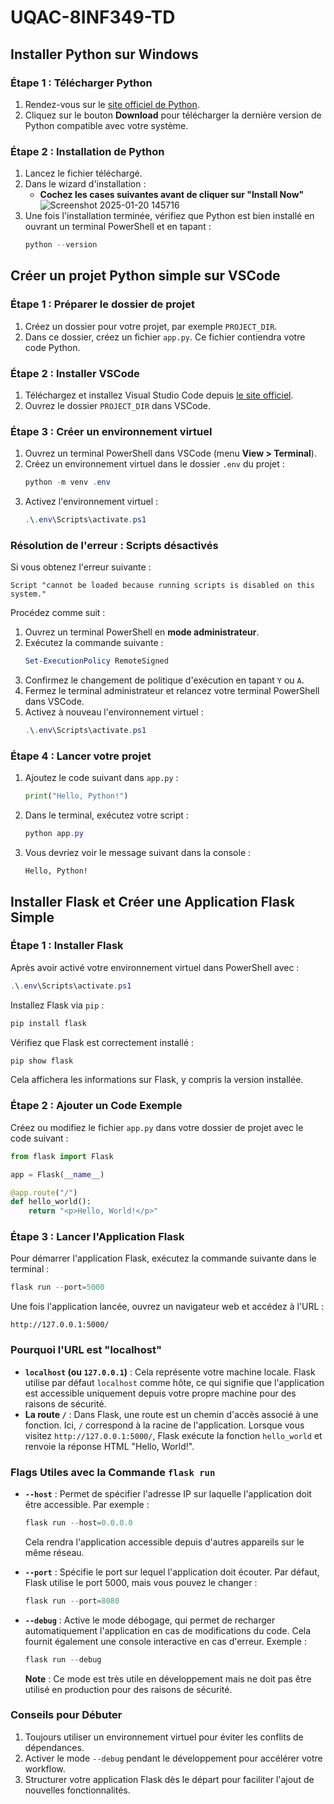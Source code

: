 # UQAC-8INF349-TD

## Installer Python sur Windows

### Étape 1 : Télécharger Python
1. Rendez-vous sur le [site officiel de Python](https://www.python.org/).
2. Cliquez sur le bouton **Download** pour télécharger la dernière version de Python compatible avec votre système.

### Étape 2 : Installation de Python
1. Lancez le fichier téléchargé.
2. Dans le wizard d'installation :
   - **Cochez les cases suivantes avant de cliquer sur "Install Now"**
![Screenshot 2025-01-20 145716](https://github.com/user-attachments/assets/b720f594-5bdc-49e0-8a80-82deb043360c)
3. Une fois l'installation terminée, vérifiez que Python est bien installé en ouvrant un terminal PowerShell et en tapant :
   ```powershell
   python --version
   ```

## Créer un projet Python simple sur VSCode

### Étape 1 : Préparer le dossier de projet
1. Créez un dossier pour votre projet, par exemple `PROJECT_DIR`.
2. Dans ce dossier, créez un fichier `app.py`. Ce fichier contiendra votre code Python.

### Étape 2 : Installer VSCode
1. Téléchargez et installez Visual Studio Code depuis [le site officiel](https://code.visualstudio.com/).
2. Ouvrez le dossier `PROJECT_DIR` dans VSCode.

### Étape 3 : Créer un environnement virtuel
1. Ouvrez un terminal PowerShell dans VSCode (menu **View > Terminal**).
2. Créez un environnement virtuel dans le dossier `.env` du projet :
   ```powershell
   python -m venv .env
   ```
3. Activez l'environnement virtuel :
   ```powershell
   .\.env\Scripts\activate.ps1
   ```

### Résolution de l'erreur : Scripts désactivés
Si vous obtenez l'erreur suivante :
```plaintext
Script "cannot be loaded because running scripts is disabled on this system."
```
Procédez comme suit :
1. Ouvrez un terminal PowerShell en **mode administrateur**.
2. Exécutez la commande suivante :
   ```powershell
   Set-ExecutionPolicy RemoteSigned
   ```
3. Confirmez le changement de politique d'exécution en tapant `Y` ou `A`.
4. Fermez le terminal administrateur et relancez votre terminal PowerShell dans VSCode.
5. Activez à nouveau l'environnement virtuel :
   ```powershell
   .\.env\Scripts\activate.ps1
   ```

### Étape 4 : Lancer votre projet
1. Ajoutez le code suivant dans `app.py` :
   ```python
   print("Hello, Python!")
   ```
2. Dans le terminal, exécutez votre script :
   ```powershell
   python app.py
   ```
3. Vous devriez voir le message suivant dans la console :
   ```plaintext
   Hello, Python!
   ```

## Installer Flask et Créer une Application Flask Simple

### Étape 1 : Installer Flask
Après avoir activé votre environnement virtuel dans PowerShell avec :
```powershell
.\.env\Scripts\activate.ps1
```
Installez Flask via `pip` :
```powershell
pip install flask
```
Vérifiez que Flask est correctement installé :
```powershell
pip show flask
```
Cela affichera les informations sur Flask, y compris la version installée.

### Étape 2 : Ajouter un Code Exemple
Créez ou modifiez le fichier `app.py` dans votre dossier de projet avec le code suivant :
```python
from flask import Flask

app = Flask(__name__)

@app.route("/")
def hello_world():
    return "<p>Hello, World!</p>"
```

### Étape 3 : Lancer l'Application Flask
Pour démarrer l'application Flask, exécutez la commande suivante dans le terminal :
```powershell
flask run --port=5000
```
Une fois l'application lancée, ouvrez un navigateur web et accédez à l'URL :
```
http://127.0.0.1:5000/
```

### Pourquoi l'URL est "localhost" 
- **`localhost` (ou `127.0.0.1`)** : Cela représente votre machine locale. Flask utilise par défaut `localhost` comme hôte, ce qui signifie que l'application est accessible uniquement depuis votre propre machine pour des raisons de sécurité.
- **La route `/`** : Dans Flask, une route est un chemin d'accès associé à une fonction. Ici, `/` correspond à la racine de l'application. Lorsque vous visitez `http://127.0.0.1:5000/`, Flask exécute la fonction `hello_world` et renvoie la réponse HTML "Hello, World!".

### Flags Utiles avec la Commande `flask run`
- **`--host`** : Permet de spécifier l'adresse IP sur laquelle l'application doit être accessible. Par exemple :
  ```powershell
  flask run --host=0.0.0.0
  ```
  Cela rendra l'application accessible depuis d'autres appareils sur le même réseau.

- **`--port`** : Spécifie le port sur lequel l'application doit écouter. Par défaut, Flask utilise le port 5000, mais vous pouvez le changer :
  ```powershell
  flask run --port=8080
  ```

- **`--debug`** : Active le mode débogage, qui permet de recharger automatiquement l'application en cas de modifications du code. Cela fournit également une console interactive en cas d'erreur. Exemple :
  ```powershell
  flask run --debug
  ```
  **Note** : Ce mode est très utile en développement mais ne doit pas être utilisé en production pour des raisons de sécurité.

### Conseils pour Débuter
1. Toujours utiliser un environnement virtuel pour éviter les conflits de dépendances.
2. Activer le mode `--debug` pendant le développement pour accélérer votre workflow.
3. Structurer votre application Flask dès le départ pour faciliter l'ajout de nouvelles fonctionnalités.
